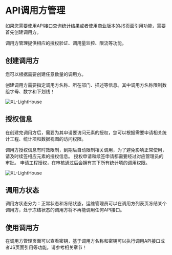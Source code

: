 # API调用方管理

如果您需要使用API接口查询统计结果或者使用商业版本的JS页面引用功能，需要首先创建调用方。

调用方管理提供相应的授权验证、调用量监控、限流等功能。

## 创建调用方

您可以根据需要创建任意数量的调用方。

创建调用方需要指定调用方名称、所在部门、描述等信息。其中调用方名称限制数组字母、数字和下划线！

![XL-LightHouse](https://lighthousedp-1300542249.cos.ap-nanjing.myqcloud.com/screenshot_v2/49.jpg)

## 授权信息

在创建完调用方后，需要为其申请要访问元素的授权，您可以根据需要申请相关统计工程、统计项和数据视图的访问权限。

调用方授权信息有时效限制，到期后自动限制相关调用，为了避免影响正常使用，请及时续签相应元素的授权信息。
授权申请和续签申请都需要经过对应管理员的审批。
申请工程授权，在审核通过后会拥有其下所有统计项的调用权限。

![XL-LightHouse](https://lighthousedp-1300542249.cos.ap-nanjing.myqcloud.com/screenshot_v2/50.jpg)

## 调用方状态

调用方状态分为：正常状态和冻结状态，运维管理员可以在调用方列表页冻结某个调用方，处于冻结状态的调用方将不再能调用任何API接口。

## 使用调用方

在调用方管理页面可以查看密钥，基于调用方名称和密钥可以执行调用API接口或者JS页面引用等功能。请参考相关章节！


